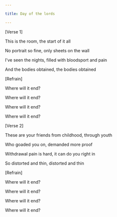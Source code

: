 ```yaml
---

title: Day of the lords

---
```




[Verse 1]



This is the room, the start of it all



No portrait so fine, only sheets on the wall



I've seen the nights, filled with bloodsport and pain



And the bodies obtained, the bodies obtained





[Refrain]



Where will it end?



Where will it end?



Where will it end?



Where will it end?





[Verse 2]



These are your friends from childhood, through youth



Who goaded you on, demanded more proof



Withdrawal pain is hard, it can do you right in



So distorted and thin, distorted and thin





[Refrain]



Where will it end?



Where will it end?



Where will it end?



Where will it end?

